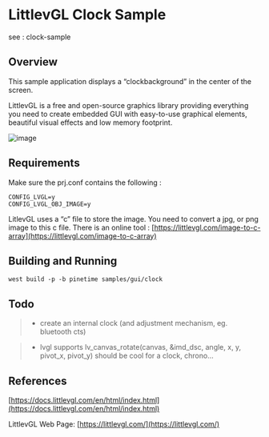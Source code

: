 # LittlevGL Clock Sample

see : clock-sample

## Overview

This sample application displays a “clockbackground” in the center of the screen.

LittlevGL is a free and open-source graphics library providing everything you need to create embedded GUI with easy-to-use graphical elements, beautiful visual effects and low memory footprint.



![image](clockback.png)

## Requirements

Make sure the prj.conf contains the following :

```
CONFIG_LVGL=y
CONFIG_LVGL_OBJ_IMAGE=y
```

LitlevGL uses a “c” file to store the image.
You need to convert a jpg, or png image to this c file.
There is an online tool : [https://littlevgl.com/image-to-c-array](https://littlevgl.com/image-to-c-array)

## Building and Running

```
west build -p -b pinetime samples/gui/clock
```

## Todo

> 
> * create an internal clock (and adjustment mechanism, eg. bluetooth cts)


> * lvgl supports lv_canvas_rotate(canvas, &imd_dsc, angle, x, y, pivot_x, pivot_y) should be cool for a clock, chrono…

## References

[https://docs.littlevgl.com/en/html/index.html](https://docs.littlevgl.com/en/html/index.html)

LittlevGL Web Page: [https://littlevgl.com/](https://littlevgl.com/)
